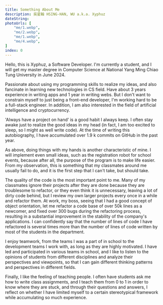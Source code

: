 ```yaml
---
title: Something About Me
description: 吳星翰 HSING-HAN, WU a.k.a. Xyphuz
dateString: 
photoUrls: [
    "me/1.webp", 
    "me/2.webp", 
    "me/1.webp", 
    "me/4.webp",
]
index: 0
---
```


Hello, this is Xyphuz, a Software Developer. I'm currently a student, and I will get my master degree in Computer Science at National Yang Ming Chiao Tung University in June 2024.

Passionate about using my programming skills to realize my ideas, and also fancinate in learning new technologies in CS field. Have about 3 years experience in writing apps and 1 year in writing webs. But I don't want to constrain myself to just being a front-end developer, I'm working hard to be a full-stack engineer. In addition, I am also interested in the field of artificial intelligence and cryptocurrency.

'Always have a project on hand' is a good habit I always keep. I often stay awake just to realize the good ideas in my head (in fact, I am too excited to sleep, so I might as well write code). At the time of writing this autobiography, I have accumulated over 1.9 k commits on GitHub in the past year.

As above, doing things with my hands is another characteristic of mine. I will implement even small ideas, such as the registration robot for school events, because after all, the purpose of the program is to make life easier. From my observation, this is something that my classmates around me usually fail to do, and it is the first step that I can't take, but should take.

The quality of the code is the most important point to me. Many of my classmates ignore their projects after they are done because they are troublesome to refactor, or they even think it is unnecessary, leaving a lot of dirty code behind, but I review my own larger projects every once in a while and refactor them. At work, my boss, seeing that I had a good concept of object orientation, let me refactor a code base of over 50k lines as a newcomer, and fixed over 300 bugs during the refactoring process, resulting in a substantial improvement in the stability of the company's applications. I can confidently say that the number of lines of code I have refactored is several times more than the number of lines of code written by most of the students in the department.

I enjoy teamwork, from the teams I was a part of in school to the development teams I work with, as long as they are highly motivated. I have led and participated in various teams in school, and I like to listen to the opinions of students from different disciplines and analyze their perspectives and viewpoints, so that I can gain different thinking patterns and perspectives in different fields.

Finally, I like the feeling of teaching people. I often have students ask me how to write class assignments, and I teach them from 0 to 1 in order to know where they are stuck, and through their questions and answers, I reflect on whether I have limited myself to a certain stereotypical framework while accumulating so much experience.
